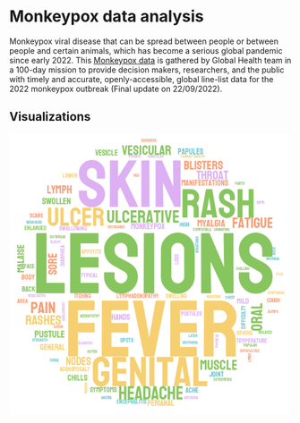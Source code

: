 # Monkeypox data analysis
 Monkeypox viral disease that can be spread between people or between people and certain animals, which has become a serious global pandemic since early 2022. 
This [Monkeypox data](https://github.com/globaldothealth/monkeypox) is gathered by Global Health team in a 100-day mission to provide decision makers, researchers, and the public with timely and accurate, openly-accessible, global line-list data for the 2022 monkeypox outbreak (Final update on 22/09/2022).

## Visualizations
![word cloud](stylecloud.png)
